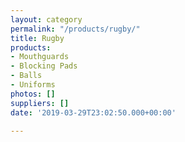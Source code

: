 ```yaml
---
layout: category
permalink: "/products/rugby/"
title: Rugby
products:
- Mouthguards
- Blocking Pads
- Balls
- Uniforms
photos: []
suppliers: []
date: '2019-03-29T23:02:50.000+00:00'

---
```

